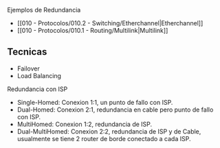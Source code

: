 
Ejemplos de Redundancia
- [[010 - Protocolos/010.2 - Switching/Etherchannel|Etherchannel]]
- [[010 - Protocolos/010.1 - Routing/Multilink|Multilink]]

## Tecnicas
- Failover
- Load Balancing

Redundancia con ISP
- Single-Homed: Conexion 1:1, un punto de fallo con ISP.
- Dual-Homed: Conexion 2:1, redundancia en cable pero punto de fallo con ISP.
- MultiHomed: Conexion 1:2, redundancia de ISP.
- Dual-MultiHomed: Conexion 2:2, redundancia de ISP y de Cable, usualmente se tiene 2 router de borde conectado a cada ISP.

